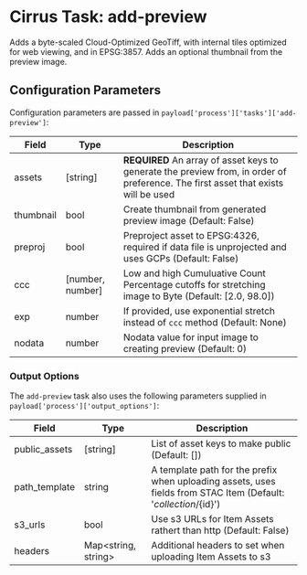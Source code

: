 # Cirrus Task: add-preview

Adds a byte-scaled Cloud-Optimized GeoTiff, with internal tiles optimized for web viewing, and in EPSG:3857.  Adds an optional thumbnail from the preview image.

## Configuration Parameters

Configuration parameters are passed in `payload['process']['tasks']['add-preview']`:

| Field     | Type     | Description |
| --------- | -------- | ----------- |
| assets    | [string] | **REQUIRED** An array of asset keys to generate the preview from, in order of preference. The first asset that exists will be used |
| thumbnail | bool     | Create thumbnail from generated preview image (Default: False) |
| preproj   | bool     | Preproject asset to EPSG:4326, required if data file is unprojected and uses GCPs (Default: False) |
| ccc       | [number, number] | Low and high Cumuluative Count Percentage cutoffs for stretching image to Byte (Default: [2.0, 98.0]) |
| exp       | number   | If provided, use exponential stretch instead of `ccc` method (Default: None) |
| nodata    | number   | Nodata value for input image to creating preview (Default: 0)

### Output Options

The `add-preview` task also uses the following parameters supplied in `payload['process']['output_options']`:

| Field         | Type     | Description |
| ------------- | -------- | ----------- |
| public_assets | [string] | List of asset keys to make public (Default: []) |
| path_template | string   | A template path for the prefix when uploading assets, uses fields from STAC Item (Default: '${collection}/${id}') |
| s3_urls       | bool     | Use s3 URLs for Item Assets rathert than http (Default: False) |
| headers       | Map<string, string> | Additional headers to set when uploading Item Assets to s3 |